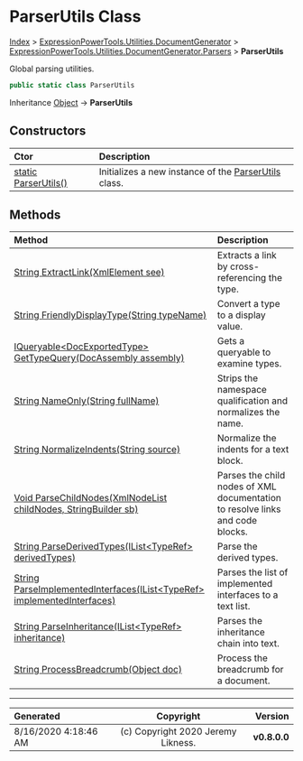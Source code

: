﻿# ParserUtils Class

[Index](../index.md) > [ExpressionPowerTools.Utilities.DocumentGenerator](ExpressionPowerTools.Utilities.DocumentGenerator.a.md) > [ExpressionPowerTools.Utilities.DocumentGenerator.Parsers](ExpressionPowerTools.Utilities.DocumentGenerator.Parsers.n.md) > **ParserUtils**

Global parsing utilities.

```csharp
public static class ParserUtils
```

Inheritance [Object](https://docs.microsoft.com/dotnet/api/system.object) → **ParserUtils**

## Constructors

| Ctor | Description |
| :-- | :-- |
| [static ParserUtils()](ExpressionPowerTools.Utilities.DocumentGenerator.Parsers.ParserUtils.ctor.md#static-parserutils) | Initializes a new instance of the [ParserUtils](ExpressionPowerTools.Utilities.DocumentGenerator.Parsers.ParserUtils.cs.md) class. |
## Methods

| Method | Description |
| :-- | :-- |
| [String ExtractLink(XmlElement see)](ParserUtils-ExtractLink.m.md) | Extracts a link by cross-referencing the type. |
| [String FriendlyDisplayType(String typeName)](ParserUtils-FriendlyDisplayType.m.md) | Convert a type to a display value. |
| [IQueryable&lt;DocExportedType> GetTypeQuery(DocAssembly assembly)](ParserUtils-GetTypeQuery.m.md) | Gets a queryable to examine types. |
| [String NameOnly(String fullName)](ParserUtils-NameOnly.m.md) | Strips the namespace qualification and normalizes the name. |
| [String NormalizeIndents(String source)](ParserUtils-NormalizeIndents.m.md) | Normalize the indents for a text block. |
| [Void ParseChildNodes(XmlNodeList childNodes, StringBuilder sb)](ParserUtils-ParseChildNodes.m.md) | Parses the child nodes of XML documentation to resolve links and code blocks. |
| [String ParseDerivedTypes(IList&lt;TypeRef> derivedTypes)](ParserUtils-ParseDerivedTypes.m.md) | Parse the derived types. |
| [String ParseImplementedInterfaces(IList&lt;TypeRef> implementedInterfaces)](ParserUtils-ParseImplementedInterfaces.m.md) | Parses the list of implemented interfaces to a text list. |
| [String ParseInheritance(IList&lt;TypeRef> inheritance)](ParserUtils-ParseInheritance.m.md) | Parses the inheritance chain into text. |
| [String ProcessBreadcrumb(Object doc)](ParserUtils-ProcessBreadcrumb.m.md) | Process the breadcrumb for a document. |

---

| Generated | Copyright | Version |
| :-- | :-: | --: |
| 8/16/2020 4:18:46 AM | (c) Copyright 2020 Jeremy Likness. | **v0.8.0.0** |
